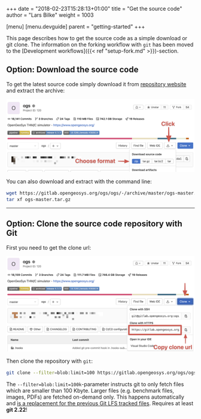+++
date = "2018-02-23T15:28:13+01:00"
title = "Get the source code"
author = "Lars Bilke"
weight = 1003

[menu]
  [menu.devguide]
    parent = "getting-started"
+++

<div class='note'>

<i class="far fa-exclamation-triangle"></i> This page describes how to get the source code as a simple download or git clone. The information on the forking workflow with `git` has been moved to the [Development workflows]({{< ref "setup-fork.md" >}})-section.

</div>

## Option: Download the source code

To get the latest source code simply download it from [repository website](https://gitlab.opengeosys.org/ogs/ogs) and extract the archive:

![Getting the zip download URL from the GitLab web interface](zip-download.png)

You can also download and extract with the command line:

```bash
wget https://gitlab.opengeosys.org/ogs/ogs/-/archive/master/ogs-master.tar.gz
tar xf ogs-master.tar.gz
```

----

## Option: Clone the source code repository with Git

First you need to get the clone url:

![Getting the git clone URL from the GitLab web interface](git-url.png)

Then clone the repository with `git`:

```bash
git clone --filter=blob:limit=100 https://gitlab.opengeosys.org/ogs/ogs.git
```

<div class='note'>

The `--filter=blob:limit=100k`-parameter instructs git to only fetch files which are smaller than 100 Kbyte. Larger files (e.g. benchmark files, images, PDFs) are fetched on-demand only. This happens automatically and [is a replacement for the previous Git LFS tracked files](https://github.com/ufz/ogs/issues/2961). Requires at least **git 2.22**!

</div>
